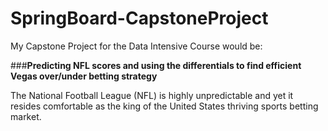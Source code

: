 # SpringBoard-CapstoneProject

My Capstone Project for the Data Intensive Course would be:

###**Predicting NFL scores and using the differentials to find efficient Vegas over/under betting strategy**  

The National Football League (NFL) is highly unpredictable and yet it resides comfortable as the king of the United States thriving sports betting market. 